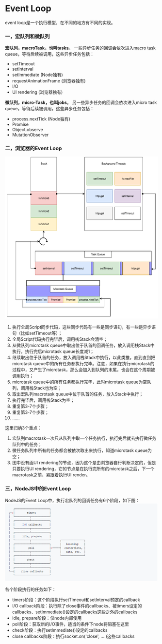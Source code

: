 # Event Loop

event loop是一个执行模型，在不同的地方有不同的实现。

### 一，宏队列和微队列

**宏队列，macroTask，也叫tasks**。 一些异步任务的回调会依次进入macro task queue，等待后续被调用，这些异步任务包括：

- setTimeout
- setInterval
- setImmediate (Node独有)
- requestAnimationFrame (浏览器独有)
- I/O
- UI rendering (浏览器独有)

**微队列，micro-Task，也叫jobs**。 另一些异步任务的回调会依次进入micro task queue，等待后续被调用，这些异步任务包括：

- process.nextTick (Node独有)
- Promise
- Object.observe
- MutationObserver

### 二，浏览器的Event Loop

![浏览器的Event Loop](./img/20210223-01.png)
1. 执行全局Script同步代码，这些同步代码有一些是同步语句，有一些是异步语句（比如setTimeout等）；
2. 全局Script代码执行完毕后，调用栈Stack会清空；
3. 从微队列microtask queue中取出位于队首的回调任务，放入调用栈Stack中执行，执行完后microtask queue长度减1；
4. 继续取出位于队首的任务，放入调用栈Stack中执行，以此类推，直到直到把microtask queue中的所有任务都执行完毕。注意，如果在执行microtask的过程中，又产生了microtask，那么会加入到队列的末尾，也会在这个周期被调用执行；
5. microtask queue中的所有任务都执行完毕，此时microtask queue为空队列，调用栈Stack也为空；
6. 取出宏队列macrotask queue中位于队首的任务，放入Stack中执行；
7. 执行完毕后，调用栈Stack为空；
8. 重复第3-7个步骤；
9. 重复第3-7个步骤；
10. ......

这里归纳3个重点：

1. 宏队列macrotask一次只从队列中取一个任务执行，执行完后就去执行微任务队列中的任务；
2. 微任务队列中所有的任务都会被依次取出来执行，知道microtask queue为空；
3. 图中没有画UI rendering的节点，因为这个是由浏览器自行判断决定的，但是只要执行UI rendering，它的节点是在执行完所有的microtask之后，下一个macrotask之前，紧跟着执行UI render。

### 三，NodeJS中的Event Loop

NodeJS的Event Loop中，执行宏队列的回调任务有6个阶段，如下图：
![NodeJS中的Event Loop](./img/20210223-02.png)

各个阶段执行的任务如下：

- timers阶段：这个阶段执行setTimeout和setInterval预定的callback
- I/O callback阶段：执行除了close事件的callbacks、被timers设定的callbacks、setImmediate()设定的callbacks这些之外的callbacks
- idle, prepare阶段：仅node内部使用
- poll阶段：获取新的I/O事件，适当的条件下node将阻塞在这里
- check阶段：执行setImmediate()设定的callbacks
- close callbacks阶段：执行socket.on('close', ....)这些callbacks